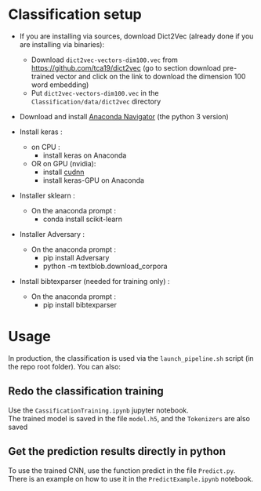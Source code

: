 # Classification setup

- If you are installing via sources, download Dict2Vec (already done if you are installing via binaries):
	- Download `dict2vec-vectors-dim100.vec` from  https://github.com/tca19/dict2vec (go to section download pre-trained vector and click on the link to download the dimension 100 word embedding)
	- Put `dict2vec-vectors-dim100.vec` in the `Classification/data/dict2vec` directory
	
- Download and install [Anaconda Navigator](https://www.anaconda.com/distribution/) (the python 3 version)

- Install keras :	
 	- on CPU :
		- install keras on Anaconda
	- OR on GPU (nvidia):
		- install [cudnn](https://developer.nvidia.com/cudnn)
		- install keras-GPU on Anaconda

- Installer sklearn :
	- On the anaconda prompt :
		- conda install scikit-learn

- Installer Adversary :
	- On the anaconda prompt :
		- pip install Adversary
		- python -m textblob.download_corpora
		
- Install bibtexparser (needed for training only) :
	- On the anaconda prompt :
		- pip install bibtexparser

# Usage

In production, the classification is used via the `launch_pipeline.sh` script (in the repo root folder). You can also:

## Redo the classification training

Use the `CassificationTraining.ipynb` jupyter notebook.  
The trained model is saved in the file `model.h5`, and the `Tokenizers` are also saved  

## Get the prediction results directly in python

To use the trained CNN, use the function predict in the file `Predict.py`.  
There is an example on how to use it in the `PredictExample.ipynb` notebook.
